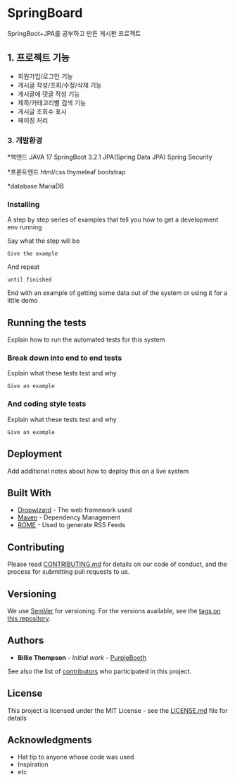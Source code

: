 # SpringBoard

SpringBoot+JPA를 공부하고 만든 게시판 프로젝트

## 1. 프로젝트 기능

* 회원가입/로그인 기능
* 게시글 작성/조회/수정/삭제 기능
* 게시글에 댓글 작성 기능
* 제목/카테고리별 검색 기능
* 게시글 조회수 표시
* 페이징 처리


### 3. 개발환경

*백엔드
  JAVA 17
  SpringBoot 3.2.1
  JPA(Spring Data JPA)
  Spring Security

*프론트엔드
  html/css
  thymeleaf
  bootstrap

*database
  MariaDB
### Installing

A step by step series of examples that tell you how to get a development env running

Say what the step will be

```
Give the example
```

And repeat

```
until finished
```

End with an example of getting some data out of the system or using it for a little demo

## Running the tests

Explain how to run the automated tests for this system

### Break down into end to end tests

Explain what these tests test and why

```
Give an example
```

### And coding style tests

Explain what these tests test and why

```
Give an example
```

## Deployment

Add additional notes about how to deploy this on a live system

## Built With

* [Dropwizard](http://www.dropwizard.io/1.0.2/docs/) - The web framework used
* [Maven](https://maven.apache.org/) - Dependency Management
* [ROME](https://rometools.github.io/rome/) - Used to generate RSS Feeds

## Contributing

Please read [CONTRIBUTING.md](https://gist.github.com/PurpleBooth/b24679402957c63ec426) for details on our code of conduct, and the process for submitting pull requests to us.

## Versioning

We use [SemVer](http://semver.org/) for versioning. For the versions available, see the [tags on this repository](https://github.com/your/project/tags). 

## Authors

* **Billie Thompson** - *Initial work* - [PurpleBooth](https://github.com/PurpleBooth)

See also the list of [contributors](https://github.com/your/project/contributors) who participated in this project.

## License

This project is licensed under the MIT License - see the [LICENSE.md](LICENSE.md) file for details

## Acknowledgments

* Hat tip to anyone whose code was used
* Inspiration
* etc

